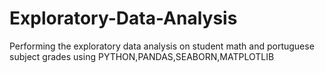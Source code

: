 # Exploratory-Data-Analysis
Performing the exploratory data analysis on student math and portuguese subject grades using PYTHON,PANDAS,SEABORN,MATPLOTLIB
